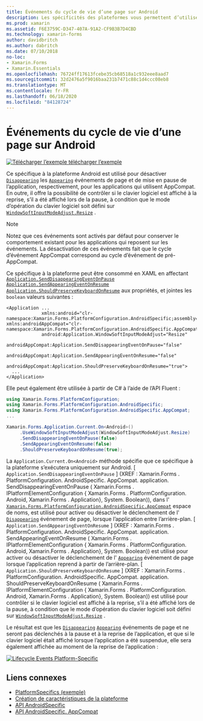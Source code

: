 ```yaml
---
title: Événements du cycle de vie d’une page sur Android
description: Les spécificités des plateformes vous permettent d’utiliser des fonctionnalités uniquement disponibles sur une plateforme spécifique, sans implémenter de convertisseurs ou d’effets personnalisés. Cet article explique comment utiliser le spécifique à la plateforme Android qui désactive les événements de page discontinues et apparaissant sur la suspension et la reprise de l’application, respectivement.
ms.prod: xamarin
ms.assetid: F6E3759C-D347-407A-91A2-CF9B3B7D4CBD
ms.technology: xamarin-forms
author: davidbritch
ms.author: dabritch
ms.date: 07/10/2018
no-loc:
- Xamarin.Forms
- Xamarin.Essentials
ms.openlocfilehash: 76724ff17613fcebe35cb68518a1c932eee8aad7
ms.sourcegitcommit: 32d2476a5f9016baa231b7471c88c1d4ccc08eb8
ms.translationtype: MT
ms.contentlocale: fr-FR
ms.lasthandoff: 06/18/2020
ms.locfileid: "84128724"
---
```

# <a name="page-lifecycle-events-on-android"></a>Événements du cycle de vie d’une page sur Android

[![Télécharger ](~/media/shared/download.png) l’exemple télécharger l’exemple](https://docs.microsoft.com/samples/xamarin/xamarin-forms-samples/userinterface-platformspecifics)

Ce spécifique à la plateforme Android est utilisé pour désactiver [`Disappearing`](xref:Xamarin.Forms.Page.Appearing) les [`Appearing`](xref:Xamarin.Forms.Page.Appearing) événements de page et de mise en pause de l’application, respectivement, pour les applications qui utilisent AppCompat. En outre, il offre la possibilité de contrôler si le clavier logiciel est affiché à la reprise, s’il a été affiché lors de la pause, à condition que le mode d’opération du clavier logiciel soit défini sur [`WindowSoftInputModeAdjust.Resize`](xref:Xamarin.Forms.PlatformConfiguration.AndroidSpecific.WindowSoftInputModeAdjust.Resize) .

> [!NOTE]
> Notez que ces événements sont activés par défaut pour conserver le comportement existant pour les applications qui reposent sur les événements. La désactivation de ces événements fait que le cycle d’événement AppCompat correspond au cycle d’événement de pré-AppCompat.

Ce spécifique à la plateforme peut être consommé en XAML en affectant [`Application.SendDisappearingEventOnPause`](xref:Xamarin.Forms.PlatformConfiguration.AndroidSpecific.AppCompat.Application.SendDisappearingEventOnPauseProperty) [`Application.SendAppearingEventOnResume`](xref:Xamarin.Forms.PlatformConfiguration.AndroidSpecific.AppCompat.Application.SendAppearingEventOnResumeProperty) [`Application.ShouldPreserveKeyboardOnResume`](xref:Xamarin.Forms.PlatformConfiguration.AndroidSpecific.AppCompat.Application.ShouldPreserveKeyboardOnResumeProperty) aux propriétés, et jointes les `boolean` valeurs suivantes :

```xaml
<Application ...
             xmlns:android="clr-namespace:Xamarin.Forms.PlatformConfiguration.AndroidSpecific;assembly=Xamarin.Forms.Core"             xmlns:androidAppCompat="clr-namespace:Xamarin.Forms.PlatformConfiguration.AndroidSpecific.AppCompat;assembly=Xamarin.Forms.Core"
             android:Application.WindowSoftInputModeAdjust="Resize"
             androidAppCompat:Application.SendDisappearingEventOnPause="false"
             androidAppCompat:Application.SendAppearingEventOnResume="false"
             androidAppCompat:Application.ShouldPreserveKeyboardOnResume="true">
  ...
</Application>
```

Elle peut également être utilisée à partir de C# à l’aide de l’API Fluent :

```csharp
using Xamarin.Forms.PlatformConfiguration;
using Xamarin.Forms.PlatformConfiguration.AndroidSpecific;
using Xamarin.Forms.PlatformConfiguration.AndroidSpecific.AppCompat;
...

Xamarin.Forms.Application.Current.On<Android>()
     .UseWindowSoftInputModeAdjust(WindowSoftInputModeAdjust.Resize)
     .SendDisappearingEventOnPause(false)
     .SendAppearingEventOnResume(false)
     .ShouldPreserveKeyboardOnResume(true);
```

La `Application.Current.On<Android>` méthode spécifie que ce spécifique à la plateforme s’exécutera uniquement sur Android. [ `Application.SendDisappearingEventOnPause` ] (XREF : Xamarin.Forms . PlatformConfiguration. AndroidSpecific. AppCompat. application. SendDisappearingEventOnPause ( Xamarin.Forms . IPlatformElementConfiguration { Xamarin.Forms . PlatformConfiguration. Android, Xamarin.Forms . Application}, System. Boolean)), dans l' [`Xamarin.Forms.PlatformConfiguration.AndroidSpecific.AppCompat`](xref:Xamarin.Forms.PlatformConfiguration.AndroidSpecific.AppCompat) espace de noms, est utilisé pour activer ou désactiver le déclenchement de l' [`Disappearing`](xref:Xamarin.Forms.Page.Appearing) événement de page, lorsque l’application entre l’arrière-plan. [ `Application.SendAppearingEventOnResume` ] (XREF : Xamarin.Forms . PlatformConfiguration. AndroidSpecific. AppCompat. application. SendAppearingEventOnResume ( Xamarin.Forms . IPlatformElementConfiguration { Xamarin.Forms . PlatformConfiguration. Android, Xamarin.Forms . Application}, System. Boolean)) est utilisé pour activer ou désactiver le déclenchement de l' [`Appearing`](xref:Xamarin.Forms.Page.Appearing) événement de page lorsque l’application reprend à partir de l’arrière-plan. [ `Application.ShouldPreserveKeyboardOnResume` ] (XREF : Xamarin.Forms . PlatformConfiguration. AndroidSpecific. AppCompat. application. ShouldPreserveKeyboardOnResume ( Xamarin.Forms . IPlatformElementConfiguration { Xamarin.Forms . PlatformConfiguration. Android, Xamarin.Forms . Application}, System. Boolean)) est utilisé pour contrôler si le clavier logiciel est affiché à la reprise, s’il a été affiché lors de la pause, à condition que le mode d’opération du clavier logiciel soit défini sur [`WindowSoftInputModeAdjust.Resize`](xref:Xamarin.Forms.PlatformConfiguration.AndroidSpecific.WindowSoftInputModeAdjust.Resize) .

Le résultat est que les [`Disappearing`](xref:Xamarin.Forms.Page.Appearing) [`Appearing`](xref:Xamarin.Forms.Page.Appearing) événements de page et ne seront pas déclenchés à la pause et à la reprise de l’application, et que si le clavier logiciel était affiché lorsque l’application a été suspendue, elle sera également affichée au moment de la reprise de l’application :

[![](page-lifecycle-events-images/keyboard-on-resume.png "Lifecycle Events Platform-Specific")](page-lifecycle-events-images/keyboard-on-resume-large.png#lightbox "Lifecycle Events Platform-Specific")

## <a name="related-links"></a>Liens connexes

- [PlatformSpecifics (exemple)](https://docs.microsoft.com/samples/xamarin/xamarin-forms-samples/userinterface-platformspecifics)
- [Création de caractéristiques de la plateforme](~/xamarin-forms/platform/platform-specifics/index.md#creating-platform-specifics)
- [API AndroidSpecific](xref:Xamarin.Forms.PlatformConfiguration.AndroidSpecific)
- [API AndroidSpecific. AppCompat](xref:Xamarin.Forms.PlatformConfiguration.AndroidSpecific.AppCompat)

